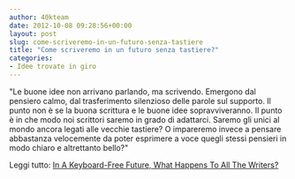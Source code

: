 ```yaml
---
author: 40kteam
date: 2012-10-08 09:28:56+00:00
layout: post
slug: come-scriveremo-in-un-futuro-senza-tastiere
title: "Come scriveremo in un futuro senza tastiere?"
categories:
- Idee trovate in giro
---
```


"Le buone idee non arrivano parlando, ma scrivendo. Emergono dal pensiero calmo, dal trasferimento silenzioso delle parole sul supporto. Il punto non è se la buona scrittura e le buone idee sopravviveranno. Il punto è in che modo noi scrittori saremo in grado di adattarci. Saremo gli unici al mondo ancora legati alle vecchie tastiere? O impareremo invece a pensare abbastanza velocemente da poter esprimere a voce quegli stessi pensieri in modo chiaro e altrettanto bello?"

Leggi tutto: [In A Keyboard-Free Future, What Happens To All The Writers?](http://techcrunch.com/2012/10/07/in-a-keyboard-free-future-what-happens-to-all-the-writers/)
